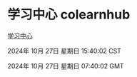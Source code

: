 # 学习中心 colearnhub
[学习中心](http://219.139.197.74:56308/colearnhub/)

2024年 10月 27日 星期日 15:40:02 CST

2024年 10月 27日 星期日 07:40:02 GMT

